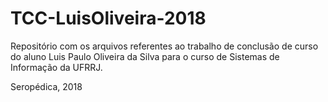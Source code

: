 # TCC-LuisOliveira-2018
Repositório com os arquivos referentes ao trabalho de conclusão de curso do aluno Luis Paulo Oliveira da Silva para o curso de Sistemas de Informação da UFRRJ. 

Seropédica, 2018
